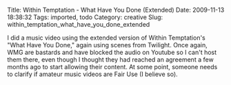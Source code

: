 Title: Within Temptation - What Have You Done (Extended)
Date: 2009-11-13 18:38:32
Tags: imported, todo
Category: creative
Slug: within_temptation_what_have_you_done_extended

I did a music video using the extended version of Within Temptation's "What Have You Done," again using scenes from Twilight. Once again, WMG are bastards and have blocked the audio on Youtube so I can't host them there, even though I thought they had reached an agreement a few months ago to start allowing their content. At some point, someone needs to clarify if amateur music videos are Fair Use (I believe so).
